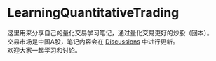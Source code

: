 # LearningQuantitativeTrading

这里用来分享自己的量化交易学习笔记，通过量化交易更好的炒股（回本）。  
交易市场是中国A股，笔记内容会在 [Discussions](https://github.com/0x134DB4F/LearningQuantitativeTrading/discussions) 中进行更新。  
欢迎大家一起学习和讨论。  
